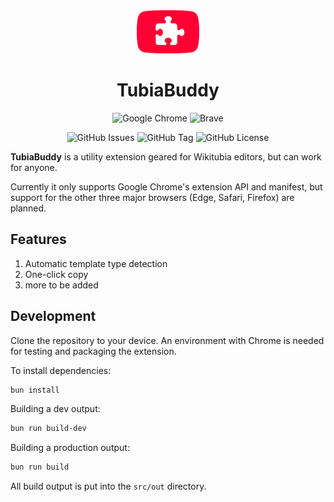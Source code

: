 <div align="center">

<img src="https://github.com/Wikitubia/tubiabuddy/raw/refs/heads/main/src/assets/icons/icon.svg" alt="logo" width="100"/>

</div>

# <div align="center">TubiaBuddy</div>

<div align="center">

![Google Chrome](https://img.shields.io/badge/Google_Chrome-4285F4?style=flat-square&logo=GoogleChrome&logoColor=white)
![Brave](https://img.shields.io/badge/Brave-FB542B?style=flat-square&logo=Brave&logoColor=white)

</div>

<div align="center">

![GitHub Issues](https://img.shields.io/github/issues/Wikitubia/tubiabuddy?style=flat-square)
![GitHub Tag](https://img.shields.io/github/v/tag/Wikitubia/tubiabuddy?style=flat-square)
![GitHub License](https://img.shields.io/github/license/Wikitubia/tubiabuddy?style=flat-square)

</div>

**TubiaBuddy** is a utility extension geared for Wikitubia editors, but can work for anyone.

Currently it only supports Google Chrome's extension API and manifest, but support for the other three major browsers (Edge, Safari, Firefox) are planned.

## Features

1. Automatic template type detection
2. One-click copy
3. more to be added

## Development

Clone the repository to your device. An environment with Chrome is needed for testing and packaging the extension.

To install dependencies:

```bash
bun install
```

Building a dev output:

```bash
bun run build-dev
```

Building a production output:

```bash
bun run build
```

All build output is put into the `src/out` directory.
